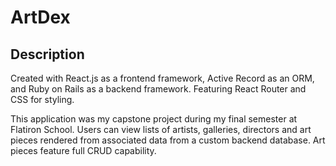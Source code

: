 # ArtDex

## Description

Created with React.js as a frontend framework, Active Record as an ORM, and Ruby on Rails as a backend framework. Featuring React Router and CSS for styling.

This application was my capstone project during my final semester at Flatiron School. Users can view lists of artists, galleries, directors and art pieces rendered from associated data from a custom backend database. Art pieces feature full CRUD capability.


